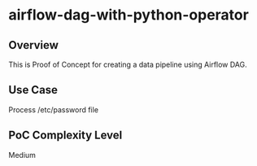 # airflow-dag-with-python-operator

## Overview
This is Proof of Concept for creating a data pipeline using Airflow DAG.

## Use Case
Process /etc/password file

## PoC Complexity Level
Medium
